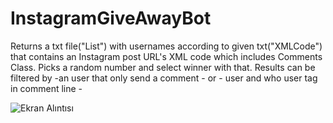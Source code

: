 # InstagramGiveAwayBot

Returns a txt file("List") with usernames according to
given txt("XMLCode") that contains an Instagram post URL's XML code which includes Comments Class.
Picks a random number and select winner with that.
Results can be filtered by -an user that only send a comment - or - user and who user tag in comment line -

![Ekran Alıntısı](https://user-images.githubusercontent.com/62523196/107709320-0f465200-6cd6-11eb-94a5-acd120bb2a2c.PNG)
